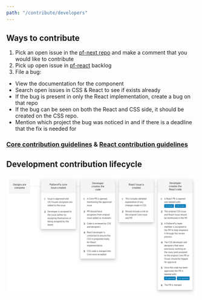 ```yaml
---
path: "/contribute/developers"
---
```

## Ways to contribute
1. Pick an open issue in the [pf-next repo](https://github.com/patternfly/patternfly-next/issues) and make a comment that you would like to contribute
2. Pick up open issue in [pf-react](https://github.com/patternfly/patternfly-react/issues) backlog
3. File a bug:
  - View the documentation for the component
  - Search open issues in CSS & React to see if exists already
  - If the bug is present in only the React implementation, create a bug on that repo
  - If the bug can be seen on both the React and CSS side, it should be created on the CSS repo.
  - Mention which project the bug was noticed in and if there is a deadline that the fix is needed for

### [Core contribution guidelines](https://github.com/patternfly/patternfly-next#guidelines-for-css-development) & [React contribution guidelines](https://github.com/patternfly/patternfly-react/blob/master/CONTRIBUTING.md#contribution-process)

## Development contribution lifecycle
![Development contribution lifecycle flowchart](developer-flowchart.png)
